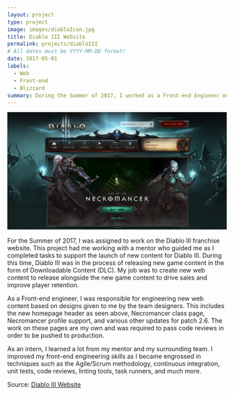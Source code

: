 ```yaml
---
layout: project
type: project
image: images/diabloIcon.jpg
title: Diablo III Website
permalink: projects/diabloIII
# All dates must be YYYY-MM-DD format!
date: 2017-05-01
labels:
  - Web
  - Front-end
  - Blizzard
summary: During the Summer of 2017, I worked as a Front-end Engineer on the Diablo III franchise website.
---
```


<img class="ui image" src="../images/diabloHeader.PNG" alt="Diablo Header">

For the Summer of 2017, I was assigned to work on the Diablo III franchise website. This project had me working with a mentor who guided me as I completed tasks to support the launch of new content for Diablo III. During this time, Diablo III was in the process of releasing new game content in the form of Downloadable Content (DLC). My job was to create new web content to release alongside the new game content to drive sales and improve player retention. 

As a Front-end engineer, I was responsible for engineering new web content based on designs given to me by the team designers. This includes the new homepage header as seen above, Necromancer class page, Necromancer profile support, and various other updates for patch 2.6. The work on these pages are my own and was required to pass code reviews in order to be pushed to production. 

As an intern, I learned a lot from my mentor and my surrounding team. I improved my front-end engineering skills as I became engrossed in techniques such as the Agile/Scrum methodology, continuous integration, unit tests, code reviews, linting tools, task runners, and much more.   

Source: <a href="https://us.battle.net/d3/en/">Diablo III Website</a>


